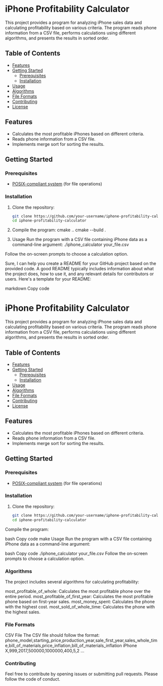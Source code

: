 # iPhone Profitability Calculator

This project provides a program for analyzing iPhone sales data and calculating profitability based on various criteria. The program reads phone information from a CSV file, performs calculations using different algorithms, and presents the results in sorted order.

## Table of Contents

- [Features](#features)
- [Getting Started](#getting-started)
  - [Prerequisites](#prerequisites)
  - [Installation](#installation)
- [Usage](#usage)
- [Algorithms](#algorithms)
- [File Formats](#file-formats)
- [Contributing](#contributing)
- [License](#license)

## Features

- Calculates the most profitable iPhones based on different criteria.
- Reads phone information from a CSV file.
- Implements merge sort for sorting the results.

## Getting Started

### Prerequisites

- [POSIX-compliant system](https://en.wikipedia.org/wiki/POSIX) (for file operations)

### Installation

1. Clone the repository:

   ```bash
   git clone https://github.com/your-username/iphone-profitability-calculator.git
   cd iphone-profitability-calculator
2. Compile the program:
cmake ..
cmake --build .

3. Usage
Run the program with a CSV file containing iPhone data as a command-line argument:
./iphone_calculator your_file.csv

Follow the on-screen prompts to choose a calculation option.


Sure, I can help you create a README for your GitHub project based on the provided code. A good README typically includes information about what the project does, how to use it, and any relevant details for contributors or users. Here's a template for your README:

markdown
Copy code
# iPhone Profitability Calculator

This project provides a program for analyzing iPhone sales data and calculating profitability based on various criteria. The program reads phone information from a CSV file, performs calculations using different algorithms, and presents the results in sorted order.

## Table of Contents

- [Features](#features)
- [Getting Started](#getting-started)
  - [Prerequisites](#prerequisites)
  - [Installation](#installation)
- [Usage](#usage)
- [Algorithms](#algorithms)
- [File Formats](#file-formats)
- [Contributing](#contributing)
- [License](#license)

## Features

- Calculates the most profitable iPhones based on different criteria.
- Reads phone information from a CSV file.
- Implements merge sort for sorting the results.

## Getting Started

### Prerequisites

- [POSIX-compliant system](https://en.wikipedia.org/wiki/POSIX) (for file operations)

### Installation

1. Clone the repository:

   ```bash
   git clone https://github.com/your-username/iphone-profitability-calculator.git
   cd iphone-profitability-calculator
Compile the program:

bash
Copy code
make
Usage
Run the program with a CSV file containing iPhone data as a command-line argument:

bash
Copy code
./iphone_calculator your_file.csv
Follow the on-screen prompts to choose a calculation option.

### Algorithms

The project includes several algorithms for calculating profitability:

most_profitable_of_whole: Calculates the most profitable phone over the entire period.
most_profitable_of_first_year: Calculates the most profitable phone based on first-year sales.
most_money_spent: Calculates the phone with the highest cost.
most_sold_of_whole_time: Calculates the phone with the highest sales.

### File Formats
CSV File
The CSV file should follow the format:
phone_model,starting_price,production_year,sale_first_year,sales_whole_time,bill_of_materials,price_inflation,bill_of_materials_inflation
iPhone X,999,2017,500000,1000000,400,5,2
...
### Contributing
Feel free to contribute by opening issues or submitting pull requests. Please follow the code of conduct.


